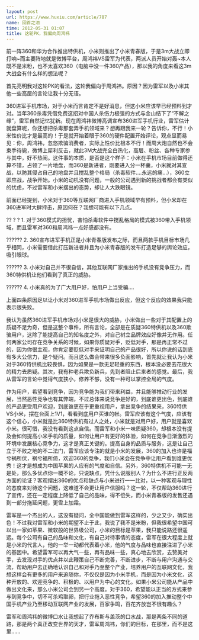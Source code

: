 ```yaml
---
layout: post
url: https://www.huxiu.com/article/787
name: 回首之泪
time: 2012-05-31 01:07
title: 这轮PK，我偏向周鸿祎
---
```

前一阵360和华为合作推出特供机，小米则推出了小米青春版，于是3m大战立即打响~而主要阵地就是微博平台，周鸿祎VS雷军为代表，两派人员开始对轰~本人既不是米粉，也不太喜欢360（电脑中没一件360产品），那以我的角度来看这3m大战会有什么样的想法呢？

首先亮明我对这轮PK的看法，这轮我偏向于周鸿祎。原因？因为雷军以及小米其他一些高层的言论让我十分无语。

360进军手机市场，对于小米而言肯定不是好消息，但这小米应该早已经预料到才对。当年360杀毒凭借免费这招对中国人杀伤力极强的方式与金山结下了“不解之缘”，雷军自然记忆犹新。现在周鸿祎微博高调宣布360进军手机行业，雷军估计就盘算呢，你还想把杀毒那套弄手机领域来？想再跟我来一轮？告诉你，不行！小米性价比才是最高的！于是就开始着眼于360的硬件配置开始评论，观点显而易见：你，周鸿祎，忽悠欺骗消费者，实际上性价比根本不行！而周大炮自然也不会束手待毙，微博上犀利反击，就此3M大战完全白热化，高层、粉丝、各种专家参与其中，好不热闹。这件事的本质，是否是这个样子：小米在手机市场目前做得还算不错，占领了一片地盘，而360是新进者，刚要进入分一杯羹，小米就对其宣战，以防其侵占自己的地盘并且搅乱整个格局（杀毒软件....永远的痛...），360立即应战，战争开始。小米的动机没有问题，一般的公司遇到新的挑战者都会有类似的忧虑，不过雷军和小米摆出的态势，却让人大跌眼镜。

前面已经提到，小米对于360等互联网厂商进入手机领域早有预料，但小米却在360进军时大肆抨击，原因何在？我想可能有以下几点。

?? ? ? 1. 对于360模式的担忧，害怕杀毒软件中搅乱格局的模式被360带入手机领域，而且雷军对360和周鸿祎一点好感都没有。

?????? 2. 360宣布进军手机正是小米青春版发布之际，而且两款手机目标市场几乎相同，小米需要借此打压新进者并且为小米青春版的发布打造足够的舆论效应，吸引眼球。

?????? 3. 小米对自己并不很自信，其他互联网厂家推出的手机没有竞争压力，而360特供机让他们看到了真正的威胁。

?????? 4. 小米真的为了广大用户好，怕用户上当受骗....

上面四条原因足以让小米对360进军手机市场做出反应，但这个反应的效果我只能表示很失败。

我认为虽然360进军手机市场对小米是很大的威胁，小米做出一些对于其配置上的质疑不足为奇，但是这整个事件，所有言论，全部是在质疑360特供机以及360欺骗用户，这除了能提高自己的知名度之外，对自己树立品牌效应好像并无作用。任何两家公司存在竞争关系的时候，如果你质疑对手，贬低对手，那是再正常不过的，因为你很主观，你肯定要贬低对手来证明自己的产品很好，所以你说的话到底有多大公信力，是个疑问。而且这么做会带来很多负面影响，首先就让我认为小米对于360特供机比较畏惧，因为如果是一款无足轻重的东西，根本没必要去花很大的精力去质疑。其次，我有种老兵欺负新兵，先到者阻止后来者的感觉。最后，我从雷军的言论中觉得气度狭小，修养不够，没有一种可以掌控全局的气度。

作为用户，希望看到竞争，因为竞争能为我们带来利益，并且能够推动行业的发展，当然恶性竞争也有其弊端，不过总体来说竞争是好的，到底谁更出色，到底谁的产品更受用户欢迎，到底谁更在乎更重视用户，拿出竞争的结果来，360特供VS小米，摆在台面上1V1，看看到底用户买谁的帐。雷军应该有这个气度，应该有这个信心，小米就是比360特供机有过人之处，小米就是对用户好，用户就是喜欢小米。很可惜，我没有看到这点自信。而雷军和小米一味质疑360，却根本没有提及会如何提高小米手机的质量，如何让用户有更好的体验，如何在竞争日渐激烈的环境中发展核心竞争力，这才是真正关键的。提高自身的品质与服务，这是让自己立于不败之地的不二法门，雷军应该专注的就是小米的发展，360的加入也许是福兮祸所伏，祸兮福所倚，欢迎360的竞争，我们小米会在竞争中让用户看到谁更优秀！这才是想成为中国苹果的人应有的气度和自信。另外，360特供机不可能一无是处，那么多优点你一概不论，只说缺点，凭什么说服别人？为什么不进行正反两方面的论证？客观摆出360的优点和缺点与小米进行一一比对，以一种客观与理性的态度来对待这个问题，这难道不会更让用户信服吗？这一轮，不仅帮助360进行了宣传，还在一定程度上降低了自己的品味，得不偿失，而小米青春版的发售还遇到一部分拖延问题，更雪上加霜。

雷军是一个杰出的人，这没有疑问，全中国能做到雷军这样的，少之又少，确实出色！不过我对雷军和小米的期望不止于此，我说了我不是米粉，但我很希望中国可以出一家如苹果、微软般的世界级公司，小米的目标是苹果，我只能说路还很遥远。每个公司有自己的品味和文化，有自己对待事情的态度，雷军在很大程度上就是小米的代言人，他的一举一动都代表着小米，他的气度与品味也直接注进了小米的基因中。希望雷军可以再大气一些，再有品味一些，真心地去欣赏，去赞美对手，去发现对手的优点并以此鞭策自己不断完善，不断进步，不断与用户沟通与交流，帮助用户去正确地认识自己和对手乃至整个产业，培养用户的互联网文化，我想这样会有更多的用户来追随你，不仅仅是因为小米手机，而是因为小米文化，这种开放的、欢迎竞争的、积极的、以用户为中心的文化。如果小米公司能从产品中做出文化来，那么小米公司会到另一个高度。对于360，希望能以正当的方式来参与到竞争中，切不可杀鸡取卵，把行业拖入恶性竞争，希望360的加入推动整个中国手机产业乃至移动互联网产业的发展，百家争鸣，百花齐放岂不很有趣么？

雷军和周鸿祎的微博口水让我想起了乔布斯与盖茨的口水战，那是两条不同的道路，那是两个真正改变世界的天才，雷军周鸿祎，你们的目标，在那里，而不是这里……

